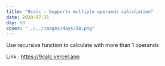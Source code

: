```yaml
---
title: "9calc - Supports multiple operands calculation"
date: 2020-07-31
day: 58
cover: "../../images/days/58.png"
---
```


Use recursive function to calculate with more than 1 operands

Link : https://9calc.vercel.app
